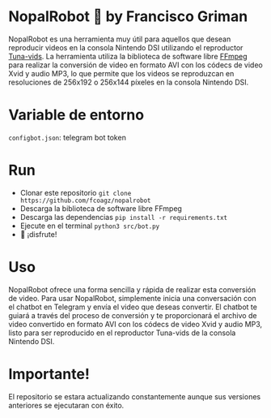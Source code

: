 # NopalRobot 🌵 by Francisco Griman
NopalRobot es una herramienta muy útil para aquellos que desean reproducir videos en la consola Nintendo DSI utilizando el reproductor [Tuna-vids](https://github.com/chishm/tuna-vids). La herramienta utiliza la biblioteca de software libre [FFmpeg](https://github.com/FFmpeg/FFmpeg) para realizar la conversión de video en formato AVI con los códecs de video Xvid y audio MP3, lo que permite que los videos se reproduzcan en resoluciones de 256x192 o 256x144 píxeles en la consola Nintendo DSI.

# Variable de entorno 
`configbot.json`: telegram bot token

# Run
- Clonar este repositorio `git clone https://github.com/fcoagz/nopalrobot`
- Descarga la biblioteca de software libre FFmpeg
- Descarga las dependencias `pip install -r requirements.txt`
- Ejecute en el terminal `python3 src/bot.py`
- 🌵 ¡disfrute!

# Uso
NopalRobot ofrece una forma sencilla y rápida de realizar esta conversión de video. Para usar NopalRobot, simplemente inicia una conversación con el chatbot en Telegram y envía el video que deseas convertir. El chatbot te guiará a través del proceso de conversión y te proporcionará el archivo de video convertido en formato AVI con los códecs de video Xvid y audio MP3, listo para ser reproducido en el reproductor Tuna-vids de la consola Nintendo DSI.

# Importante!
El repositorio se estara actualizando constantemente aunque sus versiones anteriores se ejecutaran con éxito.
